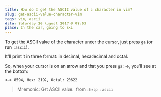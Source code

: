 ```yaml
---
title: How do I get the ASCII value of a character in vim?
slug: get-ascii-value-character-vim
tags: vim, ascii
date: Saturday 26 August 2017 @ 08:53
place: In the car, going to ski
---
```


To get the ASCII value of the character under the cursor, just press `ga` (or
run `:ascii`).

It'll print it in three format: in decimal, hexadecimal and octal.

So, when your cursor is on an arrow and that you press `ga`: →, you'll see at the
bottom:

```
<→> 8594, Hex: 2192, Octal: 20622
```
> Mnemonic: Get ASCII value.
> ­ from `:help :ascii`

